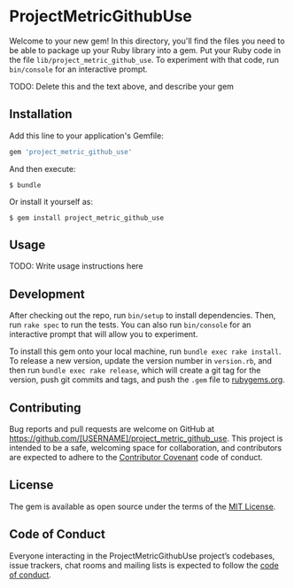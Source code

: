 # ProjectMetricGithubUse

Welcome to your new gem! In this directory, you'll find the files you need to be able to package up your Ruby library into a gem. Put your Ruby code in the file `lib/project_metric_github_use`. To experiment with that code, run `bin/console` for an interactive prompt.

TODO: Delete this and the text above, and describe your gem

## Installation

Add this line to your application's Gemfile:

```ruby
gem 'project_metric_github_use'
```

And then execute:

    $ bundle

Or install it yourself as:

    $ gem install project_metric_github_use

## Usage

TODO: Write usage instructions here

## Development

After checking out the repo, run `bin/setup` to install dependencies. Then, run `rake spec` to run the tests. You can also run `bin/console` for an interactive prompt that will allow you to experiment.

To install this gem onto your local machine, run `bundle exec rake install`. To release a new version, update the version number in `version.rb`, and then run `bundle exec rake release`, which will create a git tag for the version, push git commits and tags, and push the `.gem` file to [rubygems.org](https://rubygems.org).

## Contributing

Bug reports and pull requests are welcome on GitHub at https://github.com/[USERNAME]/project_metric_github_use. This project is intended to be a safe, welcoming space for collaboration, and contributors are expected to adhere to the [Contributor Covenant](http://contributor-covenant.org) code of conduct.

## License

The gem is available as open source under the terms of the [MIT License](https://opensource.org/licenses/MIT).

## Code of Conduct

Everyone interacting in the ProjectMetricGithubUse project’s codebases, issue trackers, chat rooms and mailing lists is expected to follow the [code of conduct](https://github.com/[USERNAME]/project_metric_github_use/blob/master/CODE_OF_CONDUCT.md).
